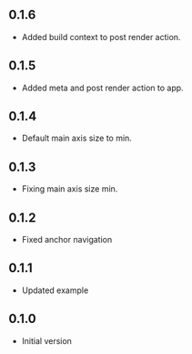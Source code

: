 ## 0.1.6

- Added build context to post render action.

## 0.1.5

- Added meta and post render action to app.

## 0.1.4

- Default main axis size to min.

## 0.1.3

- Fixing main axis size min.

## 0.1.2

- Fixed anchor navigation

## 0.1.1

- Updated example

## 0.1.0

- Initial version
